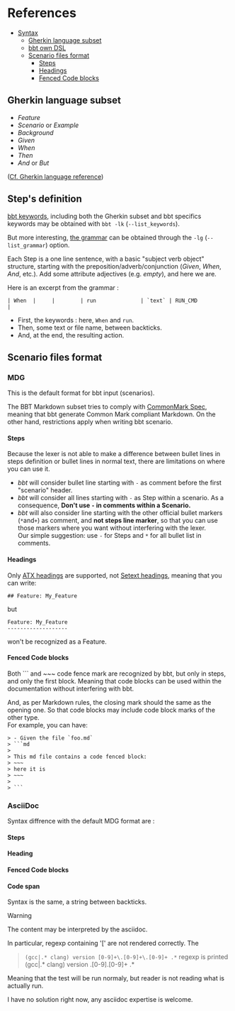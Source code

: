
# References  <!-- omit from toc -->

- [Syntax](#syntax)
  - [Gherkin language subset](#gherkin-language-subset)
  - [bbt own DSL](#bbt-own-dsl)
  - [Scenario files format](#scenario-files-format)
    - [Steps](#steps)
    - [Headings](#headings)
    - [Fenced Code blocks](#fenced-code-blocks)

## Gherkin language subset

- *Feature*
- *Scenario* or *Example*
- *Background*
- *Given*
- *When*
- *Then*
- *And* or *But*

([Cf. Gherkin language reference](https://en.wikipedia.org/wiki/Cucumber_(software)#Gherkin_language))

## Step's definition 

[bbt keywords](https://github.com/LionelDraghi/bbt/blob/main/docs/keywords.md), including both the Gherkin subset and bbt specifics keywords may be obtained with `bbt -lk` (`--list_keywords`).

But more interesting, [the grammar](https://github.com/LionelDraghi/bbt/blob/main/docs/grammar.md) can be obtained through the `-lg` (`--list_grammar`) option. 

Each Step is a one line sentence, with a basic "subject verb object" structure, starting with the preposition/adverb/conjunction (*Given*, *When*, *And*, etc.). 
Add some attribute adjectives (e.g. *empty*), and here we are.

Here is an excerpt from the grammar :
```
| When  |     |        | run              | `text` | RUN_CMD                 |
```
- First, the keywords : here, `When` and `run`. 
- Then, some text or file name, between backticks.
- And, at the end, the resulting action.


## Scenario files format

### MDG

This is the default format for bbt input (scenarios).

The BBT Markdown subset tries to comply with [CommonMark Spec](https://spec.commonmark.org/), meaning that bbt generate Common Mark compliant Markdown.
On the other hand, restrictions apply when writing bbt scenario.


#### Steps

Because the lexer is not able to make a difference between bullet lines in steps definition or bullet lines in normal text, there are limitations on where you can use it.
- *bbt* will consider bullet line starting with `-` as comment before the first "scenario" header. 
- *bbt* will consider all lines starting with `-` as Step within a scenario. As a consequence, **Don't use `-` in comments within a Scenario.**
- *bbt* will also consider line starting with the other official bullet markers (`*`and`+`) as comment, and **not steps line marker**, so that you can use those markers where you want without interfering with the lexer.  
Our simple suggestion: use `-` for Steps and `*` for all bullet list in comments.

#### Headings

Only [ATX headings](https://spec.commonmark.org/0.31.2/#atx-headings) are supported, not [Setext headings](https://spec.commonmark.org/0.31.2/#setext-headings), meaning that you can write:
```
## Feature: My_Feature
```
but
```
Feature: My_Feature
-------------------
```
won't be recognized as a Feature.

####  Fenced Code blocks

Both ``` and ~~~ code fence mark are recognized by bbt, but only in steps, and only the first block.
Meaning that code blocks can be used within the documentation without interfering with bbt.

And, as per Markdown rules, the closing mark should the same as the opening one.
So that code blocks may include code block marks of the other type.  
For example, you can have:

~~~
> - Given the file `foo.md` 
> ```md
>
> This md file contains a code fenced block:
> ~~~
> here it is
> ~~~
> 
> ```
~~~

### AsciiDoc

Syntax diffrence with the default MDG format are :

#### Steps

#### Heading

#### Fenced Code blocks

#### Code span

Syntax is the same, a string between backticks.

> [!WARNING]  
> The content may be interpreted by the asciidoc. 

In particular, regexp containing '[' are not rendered correctly. The  
> `(gcc|.* clang) version [0-9]+\.[0-9]+\.[0-9]+ .*`
regexp is printed  
> (gcc|.* clang) version \.[0-9]\.[0-9]+ .*

Meaning that the test will be run normaly, but reader is not reading what is actually run.

I have no solution right now, any asciidoc expertise is welcome.

